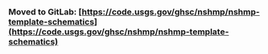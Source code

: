 ### Moved to GitLab: [https://code.usgs.gov/ghsc/nshmp/nshmp-template-schematics](https://code.usgs.gov/ghsc/nshmp/nshmp-template-schematics)

